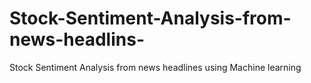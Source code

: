 # Stock-Sentiment-Analysis-from-news-headlins-
Stock Sentiment Analysis from news headlines using Machine learning
